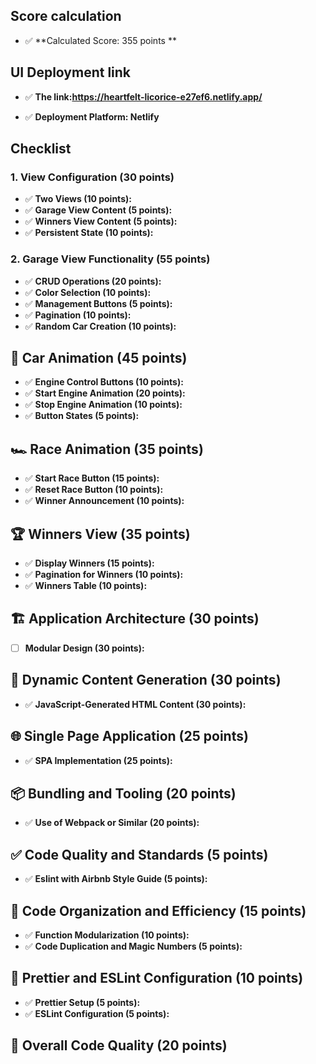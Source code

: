 ## Score calculation

- ✅ **Calculated Score: 355 points **

## UI Deployment link

- ✅ **The link:https://heartfelt-licorice-e27ef6.netlify.app/**

- ✅ **Deployment Platform: Netlify**



## Checklist

### 1. View Configuration (30 points)

- ✅ **Two Views (10 points):**
- ✅ **Garage View Content (5 points):**
- ✅ **Winners View Content (5 points):**
- ✅ **Persistent State (10 points):**

### 2. Garage View Functionality (55 points)

- ✅ **CRUD Operations (20 points):**
- ✅ **Color Selection (10 points):**
- ✅ **Management Buttons (5 points):**
- ✅ **Pagination (10 points):**
- ✅ **Random Car Creation (10 points):**

## 🚗 Car Animation (45 points)

- ✅ **Engine Control Buttons (10 points):**
- ✅ **Start Engine Animation (20 points):**
- ✅ **Stop Engine Animation (10 points):**
- ✅ **Button States (5 points):**

## 🏎️ Race Animation (35 points)

- ✅ **Start Race Button (15 points):**
- ✅ **Reset Race Button (10 points):**
- ✅ **Winner Announcement (10 points):**

## 🏆 Winners View (35 points)

- ✅ **Display Winners (15 points):**
- ✅ **Pagination for Winners (10 points):**
- ✅ **Winners Table (10 points):**

## 🏗️ Application Architecture (30 points)

- [ ] **Modular Design (30 points):**

## 📜 Dynamic Content Generation (30 points)

- ✅ **JavaScript-Generated HTML Content (30 points):**

## 🌐 Single Page Application (25 points)

- ✅ **SPA Implementation (25 points):**

## 📦 Bundling and Tooling (20 points)

- ✅ **Use of Webpack or Similar (20 points):**

## ✅ Code Quality and Standards (5 points)

- ✅ **Eslint with Airbnb Style Guide (5 points):**

## 📏 Code Organization and Efficiency (15 points)

- ✅ **Function Modularization (10 points):**
- ✅ **Code Duplication and Magic Numbers (5 points):**

## 🎨 Prettier and ESLint Configuration (10 points)

- ✅ **Prettier Setup (5 points):**
- ✅ **ESLint Configuration (5 points):**

## 🌟 Overall Code Quality (20 points)
